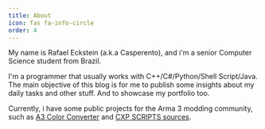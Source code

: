 ```yaml
---
title: About
icon: fas fa-info-circle
order: 4
---
```


My name is Rafael Eckstein (a.k.a Casperento), and i'm a senior Computer Science student from Brazil.

I'm a programmer that usually works with C++/C#/Python/Shell Script/Java. The main objective of this blog is for me to publish some insights about my daily tasks and other stuff. And to showcase my portfolio too.

Currently, i have some public projects for the Arma 3 modding community, such as 
[A3 Color Converter](https://github.com/Casperento/a3-color-converter) and [CXP SCRIPTS sources](https://github.com/Casperento/cxp-scripts-sources).


